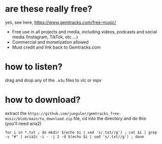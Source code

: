 # are these really free?
yes, see here, https://www.gemtracks.com/free-music/

- Free use in all projects and media, including videos, podcasts and social media (Instagram, TikTok, etc ...)
- Commercial and monetization allowed
- Must credit and link back to Gemtracks.com

# how to listen?
drag and drop any of the `.m3u` files to vlc or mpv

# how to download?
extract the `https://github.com/junguler/gemtracks_free-music/blob/main/to_download.zip` file, cd into the directory and do this (you'll need aria2)

```
for i in *.txt ; do mkdir $(echo $i | sed 's/.txt//g') ; cat $i | grep -v "#" | aria2c -i - -j 2 -d $(echo $i | sed 's/.txt//g') ; done
```